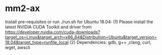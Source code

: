 # mm2-ax
Install pre-requisites or run ./run.sh for Ubuntu 18.04:
(1) Please install the latest NVIDIA CUDA Toolkit and driver from https://developer.nvidia.com/cuda-downloads?target_os=Linux&target_arch=x86_64&Distribution=Ubuntu&target_version=18.04&target_type=runfile_local
(2) Dependencies: gdb, g++ ,clang, curl, wget, awscli

